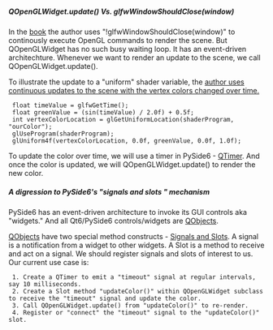##### QOpenGLWidget.update() Vs. glfwWindowShouldClose(window)
In the [book](https://learnopengl.com/) the author uses "!glfwWindowShouldClose(window)" to continously execute OpenGL commands to render the scene. But QOpenGLWidget has no such busy waiting loop. It has an event-driven architechture. Whenever we want to render an update to the scene, we call QOpenGLWidget.update(). 

To illustrate the update to a "uniform" shader variable, the [author uses continuous updates to the scene with the vertex colors changed over time.](https://learnopengl.com/Getting-started/Shaders)

     float timeValue = glfwGetTime();
     float greenValue = (sin(timeValue) / 2.0f) + 0.5f;
     int vertexColorLocation = glGetUniformLocation(shaderProgram, "ourColor");
     glUseProgram(shaderProgram);
     glUniform4f(vertexColorLocation, 0.0f, greenValue, 0.0f, 1.0f);
  
To update the color over time, we will use a timer in PySide6 - [QTimer](https://doc.qt.io/qtforpython-6/PySide6/QtCore/QTimer.html). And once the color is updated, we will QOpenGLWidget.update() to render the new color.

##### A digression to PySide6's "signals and slots " mechanism

PySide6 has an event-driven architecture to invoke its GUI controls aka "widgets." And all Qt6/PySide6 controls/widgets are [QObjects](https://doc.qt.io/qtforpython-6/PySide6/QtCore/QObject.html).

[QObjects](https://doc.qt.io/qtforpython-6/PySide6/QtCore/QObject.html) have two special method constructs - [Signals and Slots](https://doc.qt.io/qtforpython-6/overviews/signalsandslots.html#signals-slots). A signal is a notification from a widget to other widgets. A Slot is a method to receive and act on a signal. We should register signals and slots of interest to us. Our current use case is:

     1. Create a QTimer to emit a "timeout" signal at regular intervals, say 10 milliseconds.
     2. Create a Slot method "updateColor()" within QOpenGLWidget subclass to receive the "timeout" signal and update the color.
     3. Call QOpenGLWidget.update() from "updateColor()" to re-render.
     4. Register or "connect" the "timeout" signal to the "updateColor()" slot.



